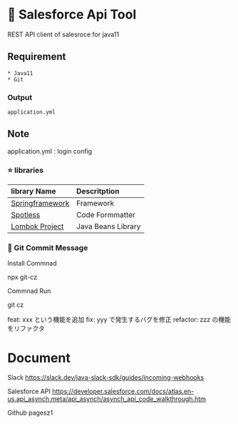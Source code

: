 # :star2: Salesforce Api Tool
REST API client of salesroce for java11 

## Requirement

```
* Java11
* Git
```

### Output
```
application.yml
```

## Note

application.yml : login config

### :star: libraries

| library Name                                                 | Descritption       |
| :----------------------------------------------------------- | :----------------- |
| [Springframework](https://projects.spring.io/spring-framework/) | Framework          |
| [Spotless](https://github.com/diffplug/spotless/tree/master/plugin-gradle) | Code Formmatter    |
| [Lombok Project](https://projectlombok.org/)                 | Java Beans Library |

### :star2: Git Commit Message

Install Commnad

npx git-cz

Commnad Run


git cz

feat: xxx という機能を追加
fix: yyy で発生するバグを修正
refactor: zzz の機能をリファクタ

# Document

Slack 
https://slack.dev/java-slack-sdk/guides/incoming-webhooks

Salesforce API
https://developer.salesforce.com/docs/atlas.en-us.api_asynch.meta/api_asynch/asynch_api_code_walkthrough.htm

Github pagesz1